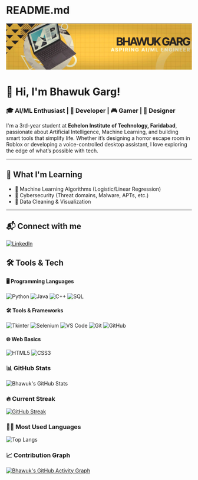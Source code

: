 # README.md
![Banner](banner.png)
# 👋 Hi, I'm Bhawuk Garg!

### 🎓 AI/ML Enthusiast | 🧠 Developer | 🎮 Gamer | 🎨 Designer

I'm a 3rd-year student at **Echelon Institute of Technology, Faridabad**, passionate about Artificial Intelligence, Machine Learning, and building smart tools that simplify life. Whether it’s designing a horror escape room in Roblox or developing a voice-controlled desktop assistant, I love exploring the edge of what’s possible with tech.

---

## 🧠 What I'm Learning

- 🔢 Machine Learning Algorithms (Logistic/Linear Regression)
- 🔐 Cybersecurity (Threat domains, Malware, APTs, etc.)
- 🧾 Data Cleaning & Visualization

---
## 📬 Connect with me

[![LinkedIn](https://img.shields.io/badge/LinkedIn-Bhawuk_Garg-blue?style=for-the-badge&logo=linkedin)](https://www.linkedin.com/in/bhawuk-garg-928075308/)

## 🛠️ Tools & Tech
#### 🖥️ Programming Languages
![Python](https://img.shields.io/badge/-Python-3776AB?style=for-the-badge&logo=python&logoColor=white)
![Java](https://img.shields.io/badge/-Java-007396?style=for-the-badge&logo=java&logoColor=white)
![C++](https://img.shields.io/badge/-C++-00599C?style=for-the-badge&logo=c%2b%2b&logoColor=white)
![SQL](https://img.shields.io/badge/-SQL-4479A1?style=for-the-badge&logo=mysql&logoColor=white)

#### 🛠 Tools & Frameworks
![Tkinter](https://img.shields.io/badge/-Tkinter-FFB400?style=for-the-badge&logo=python&logoColor=black)
![Selenium](https://img.shields.io/badge/-Selenium-43B02A?style=for-the-badge&logo=selenium&logoColor=white)
![VS Code](https://img.shields.io/badge/-VS%20Code-007ACC?style=for-the-badge&logo=visual-studio-code&logoColor=white)
![Git](https://img.shields.io/badge/-Git-F05032?style=for-the-badge&logo=git&logoColor=white)
![GitHub](https://img.shields.io/badge/-GitHub-181717?style=for-the-badge&logo=github&logoColor=white)

#### 🌐 Web Basics
![HTML5](https://img.shields.io/badge/-HTML5-E34F26?style=for-the-badge&logo=html5&logoColor=white)
![CSS3](https://img.shields.io/badge/-CSS3-1572B6?style=for-the-badge&logo=css3&logoColor=white)

### 📊 GitHub Stats

![Bhawuk's GitHub Stats](https://github-readme-stats.vercel.app/api?username=BhawukGarg&show_icons=true&theme=radical)

### 🔥 Current Streak

[![GitHub Streak](https://streak-stats.demolab.com?user=BhawukGarg&theme=radical&hide_border=false)](https://git.io/streak-stats)

### 🧑‍💻 Most Used Languages

![Top Langs](https://github-readme-stats.vercel.app/api/top-langs/?username=BhawukGarg&layout=compact&theme=radical)

### 📈 Contribution Graph

[![Bhawuk's GitHub Activity Graph](https://github-readme-activity-graph.vercel.app/graph?username=BhawukGarg&theme=react-dark)](https://github.com/Ashutosh00710/github-readme-activity-graph)


